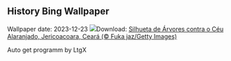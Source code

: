 ## History Bing Wallpaper
Wallpaper date: 2023-12-23
![](https://www.bing.com/th?id=OHR.SolsticiodeVerao_PT-BR8599569944_UHD.jpg&w=1000)Download: [Silhueta de Árvores contra o Céu Alaranjado, Jericoacoara, Ceará (© Fuka jaz/Getty Images)](https://www.bing.com/th?id=OHR.SolsticiodeVerao_PT-BR8599569944_UHD.jpg)

Auto get programm by LtgX
